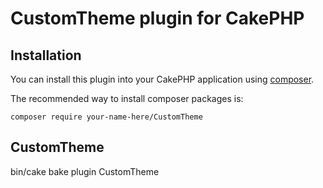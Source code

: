 # CustomTheme plugin for CakePHP

## Installation

You can install this plugin into your CakePHP application using [composer](https://getcomposer.org).

The recommended way to install composer packages is:

```
composer require your-name-here/CustomTheme
```

CustomTheme
-----------------------------------------------------------------------------------------------------------------------
bin/cake bake plugin CustomTheme
